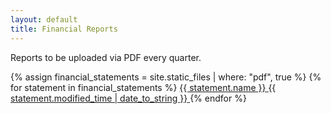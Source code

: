 ```yaml
---
layout: default
title: Financial Reports
---
```


Reports to be uploaded via PDF every quarter.

<div class="financial-statements">
{% assign financial_statements = site.static_files | where: "pdf", true %}
{% for statement in financial_statements %}
  <a class="statement" href="{{ statement.path }}" title="Download PDF" target="_blank">
    <i class="ico ico-pdf"></i>
    <span class="name">{{ statement.name }}</span>
    <span class="date">{{ statement.modified_time | date_to_string }}</span>
  </a>
{% endfor %}
</div>